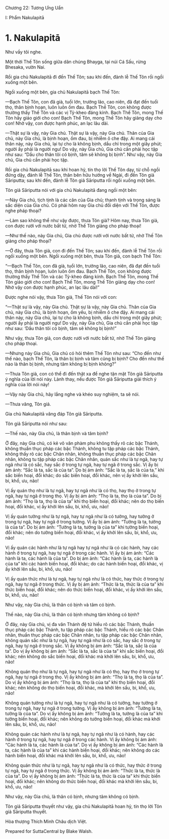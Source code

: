  

Chương 22: Tương Ưng Uẩn

I: Phẩm Nakulapitā

# 1\. Nakulapitā

Như vầy tôi nghe.

Một thời Thế Tôn sống giữa dân chúng Bhayga, tại núi Cá Sấu, rừng Bhesaka, vườn Nai.

Rồi gia chủ Nakulapitā đi đến Thế Tôn; sau khi đến, đảnh lễ Thế Tôn rồi ngồi xuống một bên.

Ngồi xuống một bên, gia chủ Nakulapitā bạch Thế Tôn:

—Bạch Thế Tôn, con đã già, tuổi lớn, trưởng lão, cao niên, đã đạt đến tuổi thọ, thân bịnh hoạn, luôn luôn ốm đau. Bạch Thế Tôn, con không được thường thấy Thế Tôn và các vị Tỷ-kheo đáng kính. Bạch Thế Tôn, mong Thế Tôn hãy giáo giới cho con! Bạch Thế Tôn, mong Thế Tôn hãy giảng dạy cho con! Nhờ vậy, con được hạnh phúc, an lạc lâu dài.

—Thật sự là vậy, này Gia chủ. Thật sự là vậy, này Gia chủ. Thân của Gia chủ, này Gia chủ, là bịnh hoạn, ốm đau, bị nhiễm ô che đậy. Ai mang cái thân này, này Gia chủ, lại tự cho là không bịnh, dầu chỉ trong một giây phút; người ấy phải là người ngu! Do vậy, này Gia chủ, Gia chủ cần phải học tập như sau: “Dầu cho thân tôi có bịnh, tâm sẽ không bị bịnh”. Như vậy, này Gia chủ, Gia chủ cần phải học tập.

Rồi gia chủ Nakulapitā sau khi hoan hỷ, tín thọ lời Thế Tôn dạy, từ chỗ ngồi đứng dậy, đảnh lễ Thế Tôn, thân bên hữu hướng về Ngài, đi đến Tôn giả Sāriputta; sau khi đến, đảnh lễ Tôn giả Sāriputta rồi ngồi xuống một bên.

Tôn giả Sāriputta nói với gia chủ Nakulapitā đang ngồi một bên:

—Này Gia chủ, tịch tịnh là các căn của Gia chủ; thanh tịnh và trong sáng là sắc diện của Gia chủ. Có phải hôm nay Gia chủ đối diện với Thế Tôn, được nghe pháp thoại?

—Làm sao không thể như vậy được, thưa Tôn giả? Hôm nay, thưa Tôn giả, con được rưới với nước bất tử, nhờ Thế Tôn giảng cho pháp thoại!

—Như thế nào, này Gia chủ, Gia chủ được rưới với nước bất tử, nhờ Thế Tôn giảng cho pháp thoại?

—Ở đây, thưa Tôn giả, con đi đến Thế Tôn; sau khi đến, đảnh lễ Thế Tôn rồi ngồi xuống một bên. Ngồi xuống một bên, thưa Tôn giả, con bạch Thế Tôn:

“—Bạch Thế Tôn, con đã già, tuổi lớn, trưởng lão, cao niên, đã đạt đến tuổi thọ, thân bịnh hoạn, luôn luôn ốm đau. Bạch Thế Tôn, con không được thường thấy Thế Tôn và các Tỷ-kheo đáng kính. Bạch Thế Tôn, mong Thế Tôn giáo giới cho con! Bạch Thế Tôn, mong Thế Tôn giảng dạy cho con! Nhờ vậy con được hạnh phúc, an lạc lâu dài!”

Ðược nghe nói vậy, thưa Tôn giả, Thế Tôn nói với con:

“—Thật sự là vậy, này Gia chủ. Thật sự là vậy, này Gia chủ. Thân của Gia chủ, này Gia chủ, là bịnh hoạn, ốm yếu, bị nhiễm ô che đậy. Ai mang cái thân này, này Gia chủ, lại tự cho là không bịnh, dầu chỉ trong một giây phút; người ấy phải là người ngu! Do vậy, này Gia chủ, Gia chủ cần phải học tập như sau: ‘Dầu thân tôi có bịnh, tâm sẽ không bị bịnh!”

Như vậy, thưa Tôn giả, con được rưới với nước bất tử, nhờ Thế Tôn giảng cho pháp thoại.

—Nhưng này Gia chủ, Gia chủ có hỏi thêm Thế Tôn như sau: “Cho đến như thế nào, bạch Thế Tôn, là thân bị bịnh và tâm cũng bị bịnh? Cho đến như thế nào là thân bị bịnh, nhưng tâm không bị bịnh không?”

—Thưa Tôn giả, con có thể đi đến thật xa để nghe tận mặt Tôn giả Sāriputta ý nghĩa của lời nói này. Lành thay, nếu được Tôn giả Sāriputta giải thích ý nghĩa của lời nói này!

—Vậy này Gia chủ, hãy lắng nghe và khéo suy nghiệm, ta sẽ nói.

—Thưa vâng, Tôn giả.

Gia chủ Nakulapitā vâng đáp Tôn giả Sāriputta.

Tôn giả Sāriputta nói như sau:

—Thế nào, này Gia chủ, là thân bịnh và tâm bịnh?

Ở đây, này Gia chủ, có kẻ vô văn phàm phu không thấy rõ các bậc Thánh, không thuần thục pháp các bậc Thánh, không tu tập pháp các bậc Thánh, không thấy rõ các bậc Chân nhân, không thuần thục pháp các bậc Chân nhân, không tu tập pháp các bậc Chân nhân, quán sắc như là tự ngã, hay tự ngã như là có sắc, hay sắc ở trong tự ngã, hay tự ngã ở trong sắc. Vị ấy bị ám ảnh: “Sắc là ta, sắc là của ta”. Do bị ám ảnh: “Sắc là ta, sắc là của ta.” khi sắc biến hoại, đổi khác; do sắc biến hoại, đổi khác, nên vị ấy khởi lên sầu, bi, khổ, ưu, não!

Vị ấy quán thọ như là tự ngã, hay tự ngã như là có thọ, hay thọ ở trong tự ngã, hay tự ngã ở trong thọ. Vị ấy bị ám ảnh: “Thọ là ta, thọ là của ta”. Do bị ám ảnh: “Thọ là ta, thọ là của ta” khi thọ biến hoại, đổi khác; nên do thọ biến hoại, đổi khác, vị ấy khởi lên sầu, bi, khổ, ưu, não!

Vị ấy quán tưởng như là tự ngã, hay tự ngã như là có tưởng, hay tưởng ở trong tự ngã, hay tự ngã ở trong tưởng. Vị ấy bị ám ảnh: “Tưởng là ta, tưởng là của ta”. Do bị ám ảnh: “Tưởng là ta, tưởng là của ta” khi tưởng biến hoại, đổi khác; nên do tưởng biến hoại, đổi khác, vị ấy khởi lên sầu, bi, khổ, ưu, não!

Vị ấy quán các hành như là tự ngã hay tự ngã như là có các hành, hay các hành ở trong tự ngã, hay tự ngã ở trong các hành. Vị ấy bị ám ảnh: “Các hành là ta, các hành là của ta”. Do bị ám ảnh: “Các hành là ta, các hành là của ta” khi các hành biến hoại, đổi khác; do các hành biến hoại, đổi khác, vị ấy khởi lên sầu, bi, khổ, ưu, não!

Vị ấy quán thức như là tự ngã, hay tự ngã như là có thức, hay thức ở trong tự ngã, hay tự ngã ở trong thức. Vị ấy bị ám ảnh: “Thức là ta, thức là của ta” khi thức biến hoại, đổi khác; nên do thức biến hoại, đổi khác, vị ấy khởi lên sầu, bi, khổ, ưu, não!

Như vậy, này Gia chủ, là thân có bịnh và tâm có bịnh.

Thế nào, này Gia chủ, là thân có bịnh nhưng tâm không có bịnh?

Ở đây, này Gia chủ, vị đa văn Thánh đệ tử hiểu rõ các bậc Thánh, thuần thục pháp các bậc Thánh, tu tập pháp các bậc Thánh, hiểu rõ các bậc Chân nhân, thuần thục pháp các bậc Chân nhân, tu tập pháp các bậc Chân nhân, không quán sắc như là tự ngã, hay tự ngã như là có sắc, hay sắc ở trong tự ngã, hay tự ngã ở trong sắc. Vị ấy không bị ám ảnh: “Sắc là ta, sắc là của ta”. Do vị ấy không bị ám ảnh: “Sắc là ta, sắc là của ta” khi sắc biến hoại, đổi khác; nên không do sắc biến hoại, đổi khác mà khởi lên sầu, bi, khổ, ưu, não!

Không quán thọ như là tự ngã, hay tự ngã như là có thọ, hay thọ ở trong tự ngã, hay tự ngã ở trong thọ. Vị ấy không bị ám ảnh: “Thọ là ta, thọ là của ta”. Do vị ấy không bị ám ảnh: “Thọ là ta, thọ là của ta” khi thọ biến hoại, đổi khác; nên không do thọ biến hoại, đổi khác, mà khởi lên sầu, bi, khổ, ưu, não!

Không quán tưởng như là tự ngã, hay tự ngã như là có tưởng, hay tưởng ở trong tự ngã, hay tự ngã ở trong tưởng. Vị ấy không bị ám ảnh: “Tưởng là ta, tưởng là của ta”. Do vị ấy không bị ám ảnh: “Tưởng là ta, tưởng là của ta” khi tưởng biến hoại, đổi khác; nên không do tưởng biến hoại, đổi khác mà khởi lên sầu, bi, khổ, ưu, não!

Không quán các hành như là tự ngã, hay tự ngã như là có hành, hay các hành ở trong tự ngã, hay tự ngã ở trong các hành. Vị ấy không bị ám ảnh: “Các hành là ta, các hành là của ta”. Do vị ấy không bị ám ảnh: “Các hành là ta, các hành là của ta” khi các hành biến hoại, đổi khác; nên không do các hành biến hoại, đổi khác mà khởi lên sầu, bi, khổ, ưu, não!

Không quán thức như là tự ngã, hay tự ngã như là có thức, hay thức ở trong tự ngã, hay tự ngã ở trong thức. Vị ấy không bị ám ảnh: “Thức là ta, thức là của ta”. Do vị ấy không bị ám ảnh: “Thức là ta, thức là của ta” khi thức biến hoại, đổi khác; nên không do thức biến hoại, đổi khác mà khởi lên sầu, bi, khổ, ưu, não!

Như vậy, này Gia chủ, là thân có bịnh, nhưng tâm không có bịnh.

Tôn giả Sāriputta thuyết như vậy, gia chủ Nakulapitā hoan hỷ, tín thọ lời Tôn giả Sāriputta thuyết.

Hòa thượng Thích Minh Châu dịch Việt.

Prepared for SuttaCentral by Blake Walsh.
